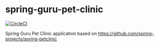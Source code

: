 # spring-guru-pet-clinic

[![CircleCI](https://circleci.com/gh/kolodziejgrzegorz/spring-guru-pet-clinic.svg?style=svg)](https://circleci.com/gh/kolodziejgrzegorz/spring-guru-pet-clinic)

 Spring Guru Pet Clinic application based on https://github.com/spring-projects/spring-petclinic
